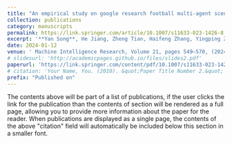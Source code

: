 ```yaml
---
title: "An empirical study on google research football multi-agent scenarios"
collection: publications
category: manuscripts
permalink: https://link.springer.com/article/10.1007/s11633-023-1426-8
excerpt: '**Yan Song**, He Jiang, Zheng Tian, Haifeng Zhang, Yingping Zhang, Jiangcheng Zhu, Zonghong Dai, Weinan Zhang & Jun Wang '
date: 2024-01-12
venue: ' Machine Intelligence Research, Volume 21, pages 549–570, (2024)'
# slidesurl: 'http://academicpages.github.io/files/slides2.pdf'
paperurl: 'https://link.springer.com/content/pdf/10.1007/s11633-023-1426-8.pdf'
# citation: 'Your Name, You. (2010). &quot;Paper Title Number 2.&quot; <i>Journal 1</i>. 1(2).'
prefix: "Published on"
---
```


The contents above will be part of a list of publications, if the user clicks the link for the publication than the contents of section will be rendered as a full page, allowing you to provide more information about the paper for the reader. When publications are displayed as a single page, the contents of the above "citation" field will automatically be included below this section in a smaller font.